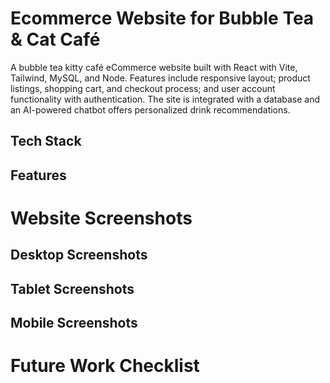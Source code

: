 # Ecommerce Website for Bubble Tea & Cat Café
A bubble tea kitty café eCommerce website built with React with Vite, Tailwind, MySQL, and Node. Features include responsive layout; product listings, shopping cart, and checkout process; and user account functionality with authentication. The site is integrated with a database and an AI-powered chatbot offers personalized drink recommendations.

## Tech Stack

## Features

# Website Screenshots
## Desktop Screenshots

## Tablet Screenshots

## Mobile Screenshots

# Future Work Checklist
